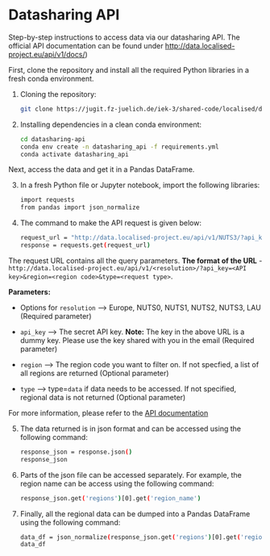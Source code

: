 Datasharing API
==============================

Step-by-step instructions to access data via our datasharing API. The official API documentation can be found under http://data.localised-project.eu/api/v1/docs/)

First, clone the repository and install all the required Python libraries in a fresh conda environment.

1. Cloning the repository:
    ```bash
    git clone https://jugit.fz-juelich.de/iek-3/shared-code/localised/datasharing-api.git
    ```

2. Installing dependencies in a clean conda environment:
    ```bash
    cd datasharing-api
    conda env create -n datasharing_api -f requirements.yml 
    conda activate datasharing_api
    ```

Next, access the data and get it in a Pandas DataFrame. 

3. In a fresh Python file or Jupyter notebook, import the following libraries:
    ```bash
    import requests
    from pandas import json_normalize 
    ```

4. The command to make the API request is given below:
    ```bash
    request_url = "http://data.localised-project.eu/api/v1/NUTS3/?api_key=S3cr3TK3y&region=DEA23&type=data"
    response = requests.get(request_url)
    ```

The request URL contains all the query parameters. **The format of the URL** - 
`http://data.localised-project.eu/api/v1/<resolution>/?api_key=<API key>&region=<region code>&type=<request type>`. 

**Parameters:**

- Options for `resolution` --> Europe, NUTS0, NUTS1, NUTS2, NUTS3, LAU (Required parameter)

- `api_key` --> The secret API key. **Note:** The key in the above URL is a dummy key. Please use the key shared with you in the email (Required parameter)

- `region` --> The region code you want to filter on. If not specfied, a list of all regions are returned (Optional parameter)

- `type` --> type=`data` if data needs to be accessed. If not specified, regional data is not returned (Optional parameter) 

For more information, please refer to the [API documentation](http://data.localised-project.eu/api/v1/docs/)
    

5. The data returned is in json format and can be accessed using the following command:
    ```bash
    response_json = response.json()
    response_json
    ```

6. Parts of the json file can be accessed separately. For example, the region name can be access using the following command:
    ```bash
    response_json.get('regions')[0].get('region_name')
    ```

7. Finally, all the regional data can be dumped into a Pandas DataFrame using the following command:
    ```bash
    data_df = json_normalize(response_json.get('regions')[0].get('region_data'))
    data_df
    ```
